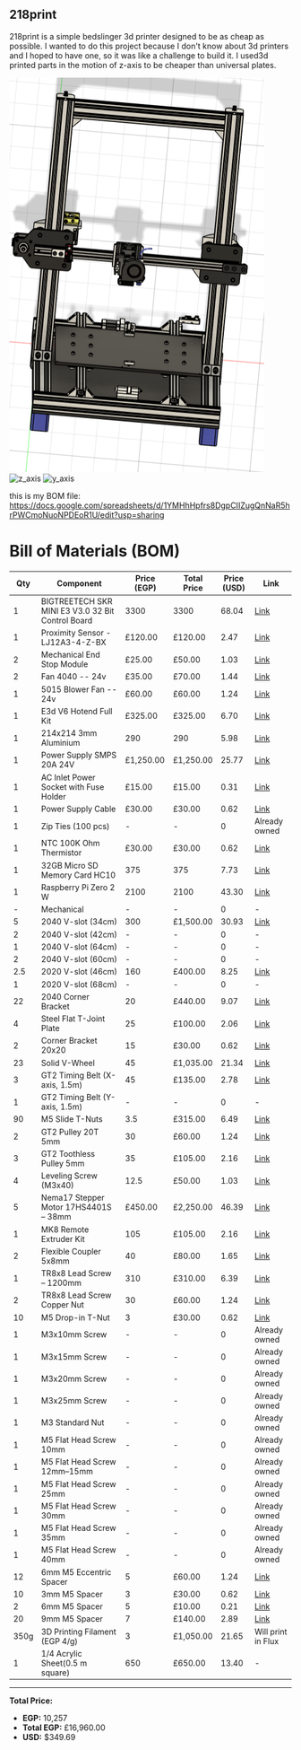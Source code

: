 ## 218print

218print is a simple bedslinger 3d printer designed to be as cheap as possible. I wanted to do this project because I don't know about 3d printers and I hoped to have one, so it was like a challenge to build it. I used3d printed parts in the motion of z-axis to be cheaper than universal plates.

  ![3D desgin](img/printer.png)
  ![z_axis](img/z-axis)
  ![y_axis](img/y-axis)

  this is my BOM file: 
  https://docs.google.com/spreadsheets/d/1YMHhHpfrs8DgpCIIZugQnNaR5hrPWCmoNuoNPDEoR1U/edit?usp=sharing

# Bill of Materials (BOM)

| Qty | Component | Price (EGP) | Total Price | Price (USD) | Link |
|-----|-----------|--------------|--------------|--------------|------|
| 1 | BIGTREETECH SKR MINI E3 V3.0 32 Bit Control Board | 3300 | 3300 | 68.04 | [Link](https://fluxelectronix.com/shop/bigtreetech-skr-mini-e3-v3-0-32-bit-control-board/) |
| 1 | Proximity Sensor - LJ12A3-4-Z-BX | £120.00 | £120.00 | 2.47 | [Link](https://lancer3d.com/product/proximity-sensor-lj12a3-4-z-bx/) |
| 2 | Mechanical End Stop Module | £25.00 | £50.00 | 1.03 | [Link](https://www.ram-e-shop.com/shop/kit-3d-1003-3d-printer-mechanical-end-stop-switch-module-for-ramps-sku-3d1003-7267) |
| 2 | Fan 4040 -- 24v | £35.00 | £70.00 | 1.44 | [Link](https://lancer3d.com/product/fan-4040-12v/) |
| 1 | 5015 Blower Fan -- 24v | £60.00 | £60.00 | 1.24 | [Link](https://lancer3d.com/product/5015-turbo-blower-fan-24-v-50x50x15mm/) |
| 1 | E3d V6 Hotend Full Kit | £325.00 | £325.00 | 6.70 | [Link](https://fluxelectronix.com/shop/e3d-v6-j-head-hotend-1-75mm-extruder-nozzle-0-4mm) |
| 1 | 214x214 3mm Aluminium | 290 | 290 | 5.98 | [Link](https://fluxelectronix.com/shop/3d-printer-mk3-aluminum-heatbed-214x214x3mm-dual-supply/) |
| 1 | Power Supply SMPS 20A 24V | £1,250.00 | £1,250.00 | 25.77 | [Link](https://fluxelectronix.com/shop/power-supply-smps-480w-24v-20a-hq/) |
| 1 | AC Inlet Power Socket with Fuse Holder | £15.00 | £15.00 | 0.31 | [Link](https://fluxelectronix.com/shop/panel-mount-ac-inlet-power-socket-with-fuse/) |
| 1 | Power Supply Cable | £30.00 | £30.00 | 0.62 | [Link](https://fluxelectronix.com/shop/ac-power-cord-with-iec-c13-connector/) |
| 1 | Zip Ties (100 pcs) | - | - | 0 | Already owned |
| 1 | NTC 100K Ohm Thermistor | £30.00 | £30.00 | 0.62 | [Link](https://fluxelectronix.com/shop/100k-ohm-ntc-thermistors-temperature-sensor-with-cable-for-3d-printer-2pin-dupont-head/) |
| 1 | 32GB Micro SD Memory Card HC10 | 375 | 375 | 7.73 | [Link](https://www.ram-e-shop.com/ar/shop/micro-sd-32gb-krt-mymwry-mykrw-32-jyj-hc10-6298) |
| 1 | Raspberry Pi Zero 2 W | 2100 | 2100 | 43.30 | [Link](https://www.ram-e-shop.com/ar/shop/raspberry-pi-zero-2w-raspberry-pi-zero-2-w-9256) |
| - | Mechanical | - | - | 0 | - |
| 5 | 2040 V-slot (34cm) | 300 | £1,500.00 | 30.93 | [Link](https://fluxelectronix.com/shop/2040-v-slot-aluminum-profile-extrusion-1m-black-anodized/) |
| 2 | 2040 V-slot (42cm) | - | - | 0 | - |
| 1 | 2040 V-slot (64cm) | - | - | 0 | - |
| 2 | 2040 V-slot (60cm) | - | - | 0 | - |
| 2.5 | 2020 V-slot (46cm) | 160 | £400.00 | 8.25 | [Link](https://www.juthour-tech.com/en/v-slot-20x20-linear-rail) |
| 1 | 2020 V-slot (68cm) | - | - | 0 | - |
| 22 | 2040 Corner Bracket | 20 | £440.00 | 9.07 | [Link](https://lancer3d.com/product/corner-bracket-for-20x40/) |
| 4 | Steel Flat T-Joint Plate | 25 | £100.00 | 2.06 | [Link](https://lancer3d.com/product/t-corner-mount-bracket/) |
| 2 | Corner Bracket 20x20 | 15 | £30.00 | 0.62 | [Link](https://lancer3d.com/product/corner-angle-20x20/) |
| 23 | Solid V-Wheel | 45 | £1,035.00 | 21.34 | [Link](https://fluxelectronix.com/shop/delrin-v-wheel/) |
| 3 | GT2 Timing Belt (X-axis, 1.5m) | 45 | £135.00 | 2.78 | [Link](https://ampere-electronics.com/product/gt2-open-belt-6mm-wide-pu-with-steel-core-1-meter-black/) |
| 1 | GT2 Timing Belt (Y-axis, 1.5m) | - | - | 0 | - |
| 90 | M5 Slide T-Nuts | 3.5 | £315.00 | 6.49 | [Link](https://ampere-electronics.com/product/m5-sliding-tee-nut-for-2020-profile/) |
| 2 | GT2 Pulley 20T 5mm | 30 | £60.00 | 1.24 | [Link](https://fluxelectronix.com/shop/20teeth-gt2-timing-belt-pulley-5mm-bore/) |
| 3 | GT2 Toothless Pulley 5mm | 35 | £105.00 | 2.16 | [Link](https://fluxelectronix.com/shop/toothless-gt2-idler-pulley-5mm-bore/) |
| 4 | Leveling Screw (M3x40) | 12.5 | £50.00 | 1.03 | [Link](https://ampere-electronics.com/product/leveling-kit-m3-screw-spring-knob-for-3d-printer/) |
| 5 | Nema17 Stepper Motor 17HS4401S – 38mm | £450.00 | £2,250.00 | 46.39 | [Link](https://fluxelectronix.com/shop/nema17-stepper-motor-17hs4401s-38mm/) |
| 1 | MK8 Remote Extruder Kit | 105 | £105.00 | 2.16 | [Link](https://ampere-electronics.com/product/mk8-remote-extruder-aluminum-frame-clamp-block-diy/) |
| 2 | Flexible Coupler 5x8mm | 40 | £80.00 | 1.65 | [Link](https://ampere-electronics.com/product/5x8mm-flexible-shaft-coupler/) |
| 1 | TR8x8 Lead Screw – 1200mm | 310 | £310.00 | 6.39 | [Link](https://ampere-electronics.com/product/tr8x8-acme-lead-screw-1200mm/) |
| 2 | TR8x8 Lead Screw Copper Nut | 30 | £60.00 | 1.24 | [Link](https://fluxelectronix.com/shop/tr8x8-acme-leadscrew-copper-nut/) |
| 10 | M5 Drop-in T-Nut | 3 | £30.00 | 0.62 | [Link](https://ampere-electronics.com/product/m5-drop-in-tee-nut-for-2020-aluminum-profile/) |
| 1 | M3x10mm Screw | - | - | 0 | Already owned |
| 1 | M3x15mm Screw | - | - | 0 | Already owned |
| 1 | M3x20mm Screw | - | - | 0 | Already owned |
| 1 | M3x25mm Screw | - | - | 0 | Already owned |
| 1 | M3 Standard Nut | - | - | 0 | Already owned |
| 1 | M5 Flat Head Screw 10mm | - | - | 0 | Already owned |
| 1 | M5 Flat Head Screw 12mm–15mm | - | - | 0 | Already owned |
| 1 | M5 Flat Head Screw 25mm | - | - | 0 | Already owned |
| 1 | M5 Flat Head Screw 30mm | - | - | 0 | Already owned |
| 1 | M5 Flat Head Screw 35mm | - | - | 0 | Already owned |
| 1 | M5 Flat Head Screw 40mm | - | - | 0 | Already owned |
| 12 | 6mm M5 Eccentric Spacer | 5 | £60.00 | 1.24 | [Link](https://ampere-electronics.com/product/aluminum-spacer-5-1x10x6mm/) |
| 10 | 3mm M5 Spacer | 3 | £30.00 | 0.62 | [Link](https://ampere-electronics.com/product/aluminum-spacer-5-1x10x3mm/) |
| 2 | 6mm M5 Spacer | 5 | £10.00 | 0.21 | [Link](https://ampere-electronics.com/product/aluminum-spacer-5-1x10x6mm/) |
| 20 | 9mm M5 Spacer | 7 | £140.00 | 2.89 | [Link](https://ampere-electronics.com/product/aluminum-spacer-5-1x10x9mm/) |
| 350g | 3D Printing Filament (EGP 4/g) | 3 | £1,050.00 | 21.65 | Will print in Flux |
| 1 | 1/4 Acrylic Sheet(0.5 m square) | 650 | £650.00 | 13.40 | - |

---

**Total Price:**  
- **EGP:** 10,257  
- **Total EGP:** £16,960.00  
- **USD:** $349.69
